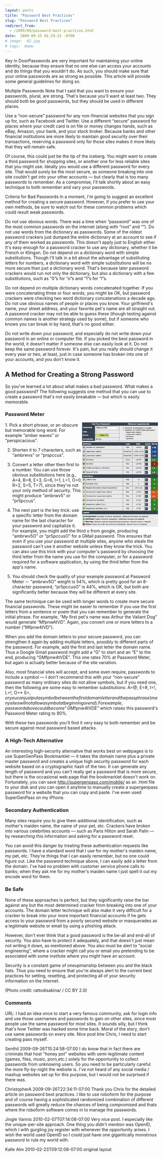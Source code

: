 ```yaml
---
layout: posts
title: "Password Best Practices"
slug: "Password Best Practices"
redirect_from:
  - /2009/09/password-best-practices.html
date:  2009-09-25 01:29:32 -0700
# image:  02.jpg
# tags:  Home
---
```


Key in DoorPasswords are very important for maintaining your online identity, because they ensure that no one else can access your accounts and do things that you wouldn't do. As such, you should make sure that your online passwords are as strong as possible. This article will provide some general guidelines for doing so.

Multiple Passwords
Note that I said that you want to ensure your passwords, plural, are strong. That's because you'll want at least two. They should both be good passwords, but they should be used in different places.

Use a “non-secure” password for any non-financial websites that you sign up for, such as Facebook and Twitter. Use a different “secure” password for places where your credit card is on file or money changes hands, such as eBay, Amazon, your bank, and your stock broker. Because banks and other financial institutions are more likely to maintain good security over their transactions, reserving a password only for those sites makes it more likely that they will remain safe.

Of course, this could just be the tip of the iceberg. You might want to create a third password for shopping sites, or another one for less reliable sites that you might use. Ideally you would use a different password for every site. That would surely be the most secure, as someone breaking into one site couldn't get into your other accounts — but clearly that is too many passwords to remember. As a compromise, I'll talk shortly about an easy technique to both remember and vary your passwords.

Criteria for Bad Passwords
In a moment, I'm going to suggest an excellent method for creating a secure password. However, if you prefer to use your own methods, be sure to watch out for these common problems which could result weak passwords.

Do not use obvious words. There was a time when “password” was one of the most common passwords on the internet (along with “root” and “”).
Do not use words from the dictionary as passwords. Some of the oldest password crackers just dumped the entire dictionary at an account to see if any of them worked as passwords. This doesn't apply just to English either. It's easy enough for a password cracker to use any dictionary, whether it be French or Klingon.
Do not depend on a dictionary word with simple substitutions. Though I'll talk in a bit about the advantage of substituting letters for numbers, a dictionary word with simple substitutions will be no more secure than just a dictionary word. That's because later password crackers would run not only the dictionary, but also a dictionary with a few substitutions, such as “0”s for “o”s and “1”s for “l”s.

Do not depend on multiple dictionary words concatenated together. If you were concatenating three or four words, you might be OK, but password crackers were checking two word dictionary concatenations a decade ago.
Do not use obvious names of people or places you know. Your girlfriend's name, your street address, and your favorite pet's name are all straight out. A password cracker may not be able to guess these (though testing against common names is another strategy used by some), but if someone who knows you can break in by hand, that's no good either.

Do not write down your password, and especially do not write down your password in an online or computer file. If you picked the best password in the world, it doesn't matter if someone else can easily look at it.
Do not keep the same password forever. It's pain, but you really should change it every year or two, at least, just in case someone has broken into one of your accounts, and you don't know it.

## A Method for Creating a Strong Password

So you've learned a lot about what makes a bad password. What makes a good password? The following suggests one method that you can use to create a password that's not easily breakable — but which is easily memorable.

### Password Meter

<img width="250px" align="right"  src="../assets/images/011.jpg" alt="cyberpunkstack"/>
1. Pick a short phrase, or an obscure but memorable long word. For example “amber waves” or “perspicacious”.

2. Shorten it to 7 characters, such as “ambrwvs” or “prspccus”.

3. Convert a letter other then first to a number. You can use those obvious substitutions here (e.g., A=4, B=8, E=3, G=6, I=1, L=1, O=0, R=2, S=5, T=7), since they're not your only method of security. This might produce “ambrwv5” or “pr5pccus”.

4. The next part is the key trick: use a specific letter from the domain name for the last character for your password and capitalize it. For example, you might add the third o from google, producing “ambrwv5O” or “pr5pccusO” for a GMail password. This ensures that even if you use your password at multiple sites, anyone who steals the password can't use it another website unless they know the trick. You can also use this trick with your computer's password by choosing the third letter from the name you use for the computer, or for a password required for a software application, by using the third letter from the app's name.

5. You should check the quality of your example password at Password Meter -- “ambrwv5O” weight is 54%, which is pretty good for an 8-character password, “pr5pccusO” is 44%, which is OK, but both are significantly better because they will be different at every site.

The same technique can be used with longer words to create more secure financial passwords. These might be easier to remember if you use the first letters from a sentence or poem that you can remember to generate the initial phrase. For example, “My first pet's name was Arthur the Valiant Dog” would generate “MfpnwAtVD”. Again, you convert one or more letters to a number (“Mfpnw4tVD”). 

When you add the domain letters to your secure password, you can strengthen it again by adding multiple letters, possibly to different parts of the password. For example, add the first and last letter the domain name. Thus a Google Gmail password might add a “G” to start and an “E” to the end, producing “GMfpnw4tVDE”. This one rates 70% at Password Meter, but again is actually better because of the site variation.

Also, most financial sites will accept, and some even require, passwords to include a symbol — I don't recommend this with your “non-secure” password as many ordinary sites do not allow symbols, but if you need one, then the following are some easy to remember substitutions: A=@, E=#, I=!, L=!, O=* S=$, or you can just put a symbol between the first domain letter and the passphrase (many sites will not allow a symbol at beginning or end). For example, password above could become “G$Mfpnw4tVDE” which raises this password's Password Meter rating to 90%.

With these two passwords you'll find it very easy to both remember and be secure against most password based attacks.

### A High-Tech Alternative
An interesting high-security alternative that works best on webpages is to use SuperGenPass Bookmarklet — it takes the domain name plus a private master password and creates a unique high security password for each website based on a cryptographic hash of the two. It can generate any length of password and you can't really get a password that is more secure, but there is the occasional web page that the bookmarklet doesn't work on. Fortunately, you can save http://supergenpass.com/mobile/ as an .html file to your disk and you can open it anytime to manually create a supergenpass password for a website that you can copy and paste. I've even used SuperGenPass on my iPhone.

### Secondary Authentication

Many sites require you to give them additional identification, such as mother's maiden name, the name of your pet, etc. Crackers have broken into various celebrities accounts — such as Paris Hilton and Sarah Palin — by researching this information and asking for a password reset.

You can avoid this danger by treating these authentication requests like passwords. I have a standard word that I use for my mother's maiden name, my pet, etc. They're things that I can easily remember, but no one could figure out. Like the password technique above, I can easily add a letter from the domain. I've had no problem with customer service phone calls to banks; when they ask me for my mother's maiden name I just spell it out my encode word for them.

### Be Safe

None of these approaches is perfect, but they significantly raise the bar against any but the most determined cracker from breaking into one of your accounts. The domain letter technique will also make it very difficult for a cracker to break into your more important financial accounts if he gets access to your password from a poorly secured website or masquerades as a legitimate website or email by using a phishing attack.

However, don't ever think that a good password is the be-all and end-all of security. You also have to protect it adequately, and that doesn't just mean not writing it down, as mentioned above. You also must be alert to “social engineering”, where a cracker might call you or email you pretending to be associated with some institute where you might have an account.

Security is a constant game of oneupmanship between you and the black hats. Thus you need to ensure that you're always alert to the current best practices for setting, resetting, and protecting all of your security information on the internet.

(Photo credit: rattodisabina/ / CC BY 2.0)

### Comments
URL: I had an idea once to start a very famous community, ask for login info and use those usernames and passwords to gain on other sites, since most people use the same password for most sites. It sounds silly, but I think that's how Twitter was hacked some time back. Moral of the story, don't use same passwords on every site. Nice post btw Chris, I need to start creating pass myself.

Senthil 2009-09-26T15:24:58-07:00
I do know that in fact there are criminals that host "honey pot" websites with semi-legitimate content (games, files, music, porn,etc.) solely for the opportunity to collect passwords from unknowing users. So you need to be particularly careful the more fly-by-night the website is. I've not heard of any social media / mashup websites set up for this purpose, but I would not be surprised if there was.

ChristopherA 2009-09-26T22:34:11-07:00
Thank you Chris for the detailed article on password best practices. I like to use roboform for the purpose and of course having a sophisticated randomized combination of different passwords will greatly reduce the chances of being compromised and thats where the roboform software comes in to manage the passwords.

Jingle Vannis 2010-02-07T07:14:08-07:00
Very nice post. I especially like the unique-per-site approach. One thing you didn't mention was OpenID, which I with gurgling joy register with whenever the opportunity arises. I wish the world used OpenID so I could just have one gigantically monstrous password to rule my world with.

Kalle Alm 2010-02-23T09:12:08-07:00
original layout